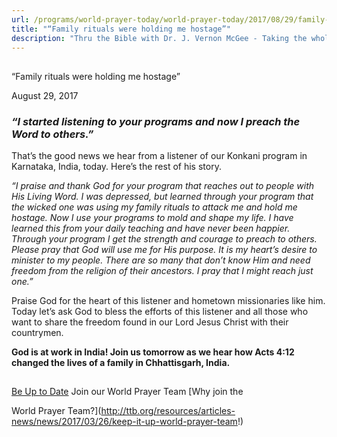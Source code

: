 ```yaml
---
url: /programs/world-prayer-today/world-prayer-today/2017/08/29/family-rituals-were-holding-me-hostage
title: "“Family rituals were holding me hostage”"
description: "Thru the Bible with Dr. J. Vernon McGee - Taking the whole Word to the whole world"
---
```







## 
 “Family rituals were holding me hostage”


August 29, 2017




### *“I started listening to your programs and now I preach the Word to others.”*


That’s the good news we hear from a listener of our Konkani program in Karnataka, India, today. Here’s the rest of his story.


*“I praise and thank God for your program that reaches out to people with His Living Word. I was depressed, but learned through your program that the wicked one was using my family rituals to attack me and hold me hostage. Now I use your programs to mold and shape my life. I have learned this from your daily teaching and have never been happier. Through your program I get the strength and courage to preach to others. Please pray that God will use me for His purpose. It is my heart’s desire to minister to my people. There are so many that don’t know Him and need freedom from the religion of their ancestors. I pray that I might reach just one.”*


Praise God for the heart of this listener and hometown missionaries like him. Today let’s ask God to bless the efforts of this listener and all those who want to share the freedom found in our Lord Jesus Christ with their countrymen.


**God is at work in India! Join us tomorrow as we hear how Acts 4:12 changed the lives of a family in Chhattisgarh, India.**







## 




[Be Up to Date](http://feeds.feedburner.com/WorldPrayerToday "World Prayer Today RSS Feed")
Join our World Prayer Team
[Why join the  

World Prayer Team?](http://ttb.org/resources/articles-news/news/2017/03/26/keep-it-up-world-prayer-team!)




